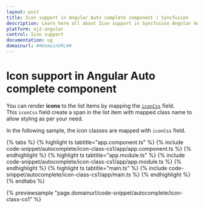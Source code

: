 ```yaml
---
layout: post
title: Icon support in Angular Auto complete component | Syncfusion
description: Learn here all about Icon support in Syncfusion Angular Auto complete component of Syncfusion Essential JS 2 and more.
platform: ej2-angular
control: Icon support 
documentation: ug
domainurl: ##DomainURL##
---
```


# Icon support in Angular Auto complete component

You can render **icons** to the list items by mapping the [`iconCss`](https://ej2.syncfusion.com/angular/documentation/api/auto-complete/#fields) field. This `iconCss` field create a span in the list item with mapped class name to allow styling as per your need.

In the following sample, the icon classes are mapped with `iconCss` field.

{% tabs %}
{% highlight ts tabtitle="app.component.ts" %}
{% include code-snippet/autocomplete/icon-class-cs1/app/app.component.ts %}
{% endhighlight %}
{% highlight ts tabtitle="app.module.ts" %}
{% include code-snippet/autocomplete/icon-class-cs1/app/app.module.ts %}
{% endhighlight %}
{% highlight ts tabtitle="main.ts" %}
{% include code-snippet/autocomplete/icon-class-cs1/app/main.ts %}
{% endhighlight %}
{% endtabs %}
  
{% previewsample "page.domainurl/code-snippet/autocomplete/icon-class-cs1" %}